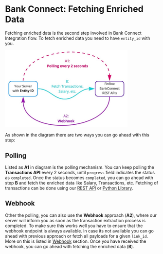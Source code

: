 # Bank Connect: Fetching Enriched Data

Fetching enriched data is the second step involved in Bank Connect Integration flow. To fetch enriched data you need to have `entity_id` with you.

<img src="/fetch_enriched_data.jpg" alt="Fetching Enriched Data" style="width:80%;height:80%" />

As shown in the diagram there are two ways you can go ahead with this step:

## Polling
Listed as **A1** in diagram is the polling mechanism. You can keep polling the **Transactions API** every 2 seconds, until `progress` field indicates the status as `completed`. Once the status becomes `completed`, you can go ahead with step **B** and fetch the enriched data like Salary, Transactions, etc. Fetching of transactions can be done using our [REST API](/bank-connect/rest-api.html) or [Python Library](/bank-connect/python.html).

## Webhook
Other the polling, you can also use the **Webhook** approach (**A2**), where our server will inform you as soon as the transaction extraction process is completed. To make sure this works well you have to ensure that the webhook endpoint is always available. In case its not available you can go ahead with previous approach or fetch all payloads for a given `link_id`. More on this is listed in [Webhook](/bank-connect/webhook.html) section.
Once you have received the webhook, you can go ahead with fetching the enriched data (**B**).
